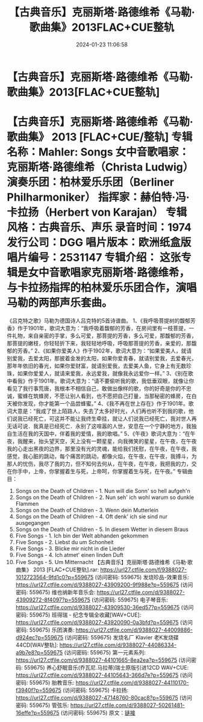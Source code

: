 ﻿---
title: 【古典音乐】克丽斯塔·路德维希《马勒·歌曲集》2013FLAC+CUE整轨
date: 2024-01-23 11:06:58
categories: 古典音乐、新世纪、纯音雅乐
tags: 纯音雅乐
---
# 【古典音乐】克丽斯塔·路德维希《马勒·歌曲集》2013[FLAC+CUE整轨]

【古典音乐】克丽斯塔·路德维希《马勒·歌曲集》 2013
[FLAC+CUE/整轨]
专辑名称：Mahler: Songs
女中音歌唱家：克丽斯塔·路德维希（Christa Ludwig）
演奏乐团：柏林爱乐乐团（Berliner Philharmoniker）
指挥家：赫伯特·冯·卡拉扬（Herbert von Karajan）
专辑风格：古典音乐、声乐
录音时间：1974
发行公司：DGG
唱片版本：欧洲纸盒版
唱片编号：2531147
专辑介绍：
这张专辑是女中音歌唱家克丽斯塔·路德维希，与卡拉扬指挥的柏林爱乐乐团合作，演唱马勒的两部声乐套曲。
==========
《吕克特之歌》马勒为德国诗人吕克特的5首诗谱曲。
1、《我呼吸菩提树的馥郁芳香》作于1901年，歌词大意为：“我呼吸着馥郁的芳香，在房间里有一枝菩提，一件礼物，来自亲密的手掌，多么可爱，那菩提的芳香，多么可爱，那馥郁的芳香，那菩提的嫩枝，你轻轻折下来，我轻轻地呼吸，呼吸那菩提的芳香，亲爱的，那馥郁的芳香。”
2、《如果你爱美人》作于1902年，歌词大意为：“如果爱美人，就请别爱我，去爱太阳，那披着金发的太阳，如果你爱青春，就请别爱我，去爱春光，那年年依旧的春光，如果你爱财富，就请别爱我，去爱美人鱼，它身上有无数珍珠，如果你爱爱人，就请来爱我，永远爱我，就像我永远爱你一样。”
3、《别在歌中看我》作于1901年。歌词大意为：“请不要偷听我的歌，我低垂双眼，就像让你看见了我行事荒唐，我根本不相信自己，敢做出像样的歌，你的好奇是你的不忠诚，蜜蜂在筑蜂房，不愿让别人看到，也不愿把自己打量，当那秘密的蜂房，在白天被你发现，你才能第一个品尝蜂蜜。”
4、《我不再在世上存在》作于1901年。歌词大意是：“我成了世上陌路人，失去了太多好时光，人们再也听不到我的歌，他们说我已经死亡，可这并不能让我终生牵挂，就让人们说我已经死亡，我对世人再无话可说．我真是已经死亡．永别了这喧嚣的人世，安息在一个宁静的地方，我独自生活在我的天国中，伴着我的爱情，我的歌唱。”
5、《午夜》歌词大意为：“在午夜，我醒来，抬头望天空，天上没有一颗星星，向我微笑的星星，在午夜，在午夜我的心走出黑夜的边界，那里没有光的灵魂，能给我们抚慰，在午夜，在午夜，我感觉，我心脏的跳动，每个痛苦的跳动，都像火焰，在午夜，在午夜，我搏斗，为那人的忧伤，我尽了我的力，但不知何去何从，在午夜，在午夜，我把我的力，交在你手中，上帝，你掌握着生与死，上帝呵，你掌握着生与死，在午夜。”
专辑曲目：
01. Songs on the Death of Children - 1. Nun will die Sonn' so
hell aufgeh'n
02. Songs on the Death of Children - 2. Nun seh' ich wohl warum
so dunkle Flammen
03. Songs on the Death of Children - 3. Wenn dein Mutterlein
04. Songs on the Death of Children - 4. Oft denk' ich sie sind
nur ausgegangen
05. Songs on the Death of Children - 5. In diesem Wetter in
diesem Braus
06. Five Songs - 1. Ich bin der Welt abhanden gekommen
07. Five Songs - 2. Liebst du um Schonheit
08. Five Songs - 3. Blicke mir nicht in die Lieder
09. Five Songs - 4. Ich atmet' einen linden Duft
10. Five Songs - 5. Um Mitternacht
【古典音乐】克丽斯塔·路德维希《马勒·歌曲集》 2013 [FLAC+CUE整轨].rar: https://url27.ctfile.com/f/9388027-1012723564-9fd1c0?p=559675
(访问密码: 559675)
发烧珍品-效果音乐: https://url27.ctfile.com/d/9388027-43909200-9f988e?p=559675
(访问密码: 559675)
维也纳新年音乐会: https://url27.ctfile.com/d/9388027-43909272-8f4097?p=559675
(访问密码: 559675)
电子琴音乐: https://url27.ctfile.com/d/9388027-43909530-36ed57?p=559675
(访问密码: 559675)
班得瑞 - 纪念专辑全收藏[WAV+CUE]: https://url27.ctfile.com/d/9388027-43920090-0a3bfd?p=559675
(访问密码: 559675)
乐团演奏: https://url27.ctfile.com/d/9388027-44009886-d924ec?p=559675
(访问密码: 559675)
发烧名厂 Klavier 老K发烧碟44CD[WAV整轨]: https://url27.ctfile.com/d/9388027-44086334-a9b7e8?p=559675
(访问密码: 559675)
第一元素系列: https://url27.ctfile.com/d/9388027-44101665-8ea2ea?p=559675
(访问密码: 559675)
养心舒眠音乐(乔瓦尼.马拉蒂)瑞士原版引进12CD WAV+CUE: https://url27.ctfile.com/d/9388027-44105643-366d7e?p=559675
(访问密码: 559675)
胎教音乐: https://url27.ctfile.com/d/9388027-44110170-f3940f?p=559675
(访问密码: 559675)
卡拉扬: https://url27.ctfile.com/d/9388027-47148760-80cac8?p=559675
(访问密码: 559675)
管弦乐: https://url27.ctfile.com/d/9388027-50261481-16effe?p=559675
(访问密码: 559675)
原文：[链接](https://blog.sina.com.cn/s/blog_1647c7e760103149i.html)